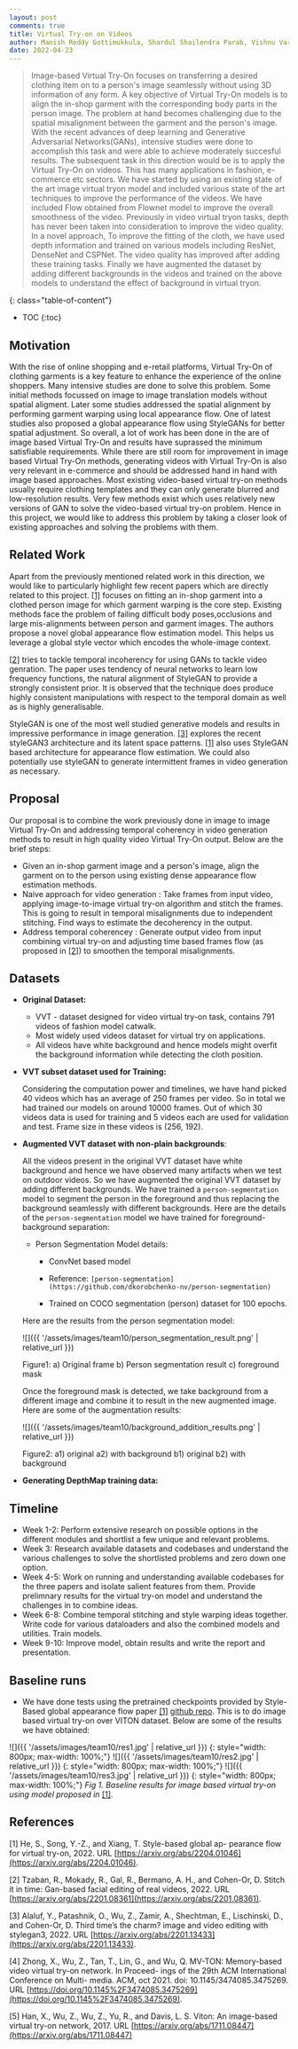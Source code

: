 ```yaml
---
layout: post
comments: true
title: Virtual Try-on on Videos
author: Manish Reddy Gottimukkula, Shardul Shailendra Parab, Vishnu Vardhan Bachupally
date: 2022-04-23
---
```


> Image-based Virtual Try-On focuses on transferring a desired clothing item on to a person's image seamlessly without using 3D information of any form. A key objective of Virtual Try-On models is to align the in-shop garment with the corresponding body parts in the person image. The problem at hand becomes challenging due to the spatial misalignment between the garment and the person's image. With the recent advances of deep learning and Generative Adversarial Networks(GANs), intensive studies were done to accomplish this task and were able to achieve moderately succesful results. The subsequent task in this direction would be is to apply the Virtual Try-On on videos. This has many applications in fashion, e-commerce etc sectors. We have started by using an existing state of the art image virtual tryon model and included various state of the art techniques to improve the performance of the videos. We have included Flow obtained from Flownet model to improve the overall smoothness of the video. Previously in video virtual tryon tasks, depth has never been taken into consideration to improve the video quality. In a novel approach, To improve the fitting of the cloth, we have used depth information and trained on various models including ResNet, DenseNet and CSPNet. The video quality has improved after adding these training tasks. Finally we have augmented the dataset by adding different backgrounds in the videos and trained on the above models to understand the effect of background in virtual tryon.

<!--more-->
{: class="table-of-content"}
* TOC
{:toc}

## Motivation
With the rise of online shopping and e-retail platforms, Virtual Try-On of clothing garments is a key feature to enhance the experience of the online shoppers. Many intensive studies are done to solve this problem. Some initial methods focussed on image to image translation models without spatial aligment. Later some studies addressed the spatial alignment by performing garment warping using local appearance flow. One of latest studies also proposed a global appearance flow using StyleGANs for better spatial adjustment. So overall, a lot of work has been done in the are of image based Virtual Try-On and results have suprassed the minimum satisfiable requirements. While there are still room for improvement in image based Virtual Try-On methods, generating videos with Virtual Try-On is also very relevant in e-commerce and should be addressed hand in hand with image based approaches. Most existing video-based virtual try-on methods usually require clothing templates and they can only generate blurred and low-resolution results. Very few methods exist which uses relatively new versions of GAN to solve the video-based virtual try-on problem. Hence in this project, we would like to address this problem by taking a closer look of existing approaches and solving the problems with them.

## Related Work
Apart from the previously mentioned related work in this direction, we would like to particularly highlight few recent papers which are directly related to this project. 
[[1]](#references) focuses on fitting an in-shop garment into a clothed person image for which garment warping is the core step. Existing methods face the problem of failing difficult body poses,occlusions and large mis-alignments between person and garment images. The authors propose a novel global appearance flow estimation model. This helps us leverage a global style vector which encodes the whole-image context.

[[2]](#references) tries to tackle temporal incoherency for using GANs to tackle video genration.
The paper uses tendency of neural networks to learn low frequency functions,
the natural alignment of StyleGAN  to provide a strongly consistent prior. It is observed that the technique does produce highly consistent manipulations with respect to the temporal domain as well as is highly generalisable. 

StyleGAN is one of the most well studied generative models and results in impressive performance in image generation. [[3]](#references) explores the recent styleGAN3 architecture and its latent space patterns. [[1]](#references) also uses StyleGAN based architecture for appearance flow estimation. We could also potentially use styleGAN to generate intermittent frames in video generation as necessary.

## Proposal
Our proposal is to combine the work previously done in image to image Virtual Try-On and addressing temporal coherency in video generation methods to result in high quality video Virtual Try-On output. Below are the brief steps:
- Given an in-shop garment image and a person's image, align the garment on to the person using existing dense appearance flow estimation methods.
- Naive approach for video generation : Take frames from input video, applying image-to-image virtual try-on algorithm and stitch the frames. This is going to result in temporal misalignments due to independent stitching. Find ways to estimate the decoherency in the output.
- Address temporal coherencey : Generate output video from input combining virtual try-on and adjusting time based frames flow (as proposed in [[2]](#references)) to smoothen the temporal misalignments.

## Datasets
- **Original Dataset:**

  - VVT - dataset designed for video virtual try-on task, contains 791 videos of fashion model catwalk.
  - Most widely used videos dataset for virtual try on applications.
  - All videos have white background and hence models might overfit the background information while detecting the cloth position.

- **VVT subset dataset used for Training:**

  Considering the computation power and timelines, we have hand picked 40 videos which has an average of 250 frames per video. So in total we had trained our models on around 10000 frames. Out of which 30 videos data is used for training and 5 videos each are used for validation and test. Frame size in these videos is (256, 192). 

- **Augmented VVT dataset with non-plain backgrounds**:

  All the videos present in the original VVT dataset have white background and hence we have observed many artifacts when we test on  outdoor videos. So we have augmented the original VVT dataset by adding different backgrounds. We have trained a `person-segmentation` model to segment the person in the foreground and thus replacing the background seamlessly with different backgrounds. Here are the details of the `person-segmentation` model we have trained for foreground-background separation:

  - Person Segmentation Model details:

    - ConvNet based model

    - Reference: `[person-segmentation](https://github.com/dkorobchenko-nv/person-segmentation)`

    - Trained on COCO segmentation (person) dataset for 100 epochs.

      


  Here are the results from the person segmentation model:

  ![]({{ '/assets/images/team10/person_segmentation_result.png' | relative_url }})

  Figure1: a) Original frame b) Person segmentation result c) foreground mask

  

  Once the foreground mask is detected, we take background from a different image and combine it to result in the new augmented image. Here are some of the augmentation results:

  ![]({{ '/assets/images/team10/background_addition_results.png' | relative_url }})

  Figure2: 	a1) original 	a2) with background 	b1) original 	b2) with background

  

- **Generating DepthMap training data:**

  

## Timeline
- Week 1-2: Perform extensive research on possible options in the different modules
  and shortlist a few unique and relevant problems.
- Week 3: Research available datasets and codebases and understand
   the various challenges to solve the shortlisted problems and zero down 
  one option.
- Week 4-5: Work on running and understanding available codebases for the three 
 papers and isolate salient features from them. Provide prelimnary results for 
  the virtual try-on model and understand the challenges in to combine ideas.
- Week 6-8: Combine temporal stitching and style warping ideas together. Write code
 for various dataloaders and also the combined models and utilities. Train models.
- Week 9-10: Improve model, obtain results and write the report and presentation.

## Baseline runs
- We have done tests using the pretrained checkpoints provided by Style-Based global appearance flow paper [[1]](#references) [github repo](https://github.com/SenHe/Flow-Style-VTON/). This is to do image based virtual try-on over VITON dataset. Below are some of the results we have obtained:

![]({{ '/assets/images/team10/res1.jpg' | relative_url }})
{: style="width: 800px; max-width: 100%;"}
![]({{ '/assets/images/team10/res2.jpg' | relative_url }})
{: style="width: 800px; max-width: 100%;"}
![]({{ '/assets/images/team10/res3.jpg' | relative_url }})
{: style="width: 800px; max-width: 100%;"}
*Fig 1. Baseline results for image based virtual try-on using model proposed in* [[1]](#references).

## References
[1] He, S., Song, Y.-Z., and Xiang, T. Style-based global ap-
pearance flow for virtual try-on, 2022. URL [https://arxiv.org/abs/2204.01046](https://arxiv.org/abs/2204.01046).

[2] Tzaban, R., Mokady, R., Gal, R., Bermano, A. H., and
Cohen-Or, D. Stitch it in time: Gan-based facial editing
of real videos, 2022. URL [https://arxiv.org/abs/2201.08361](https://arxiv.org/abs/2201.08361).

[3] Alaluf, Y., Patashnik, O., Wu, Z., Zamir, A., Shechtman,
E., Lischinski, D., and Cohen-Or, D. Third time’s the
charm? image and video editing with stylegan3, 2022.
URL [https://arxiv.org/abs/2201.13433](https://arxiv.org/abs/2201.13433).

[4] Zhong, X., Wu, Z., Tan, T., Lin, G., and Wu, Q. MV-TON:
Memory-based video virtual try-on network. In Proceed-
ings of the 29th ACM International Conference on Multi-
media. ACM, oct 2021. doi: 10.1145/3474085.3475269.
URL [https://doi.org/10.1145%2F3474085.3475269](https://doi.org/10.1145%2F3474085.3475269).

[5] Han, X., Wu, Z., Wu, Z., Yu, R., and Davis, L. S. Viton: An
image-based virtual try-on network, 2017. URL [https://arxiv.org/abs/1711.08447](https://arxiv.org/abs/1711.08447)
